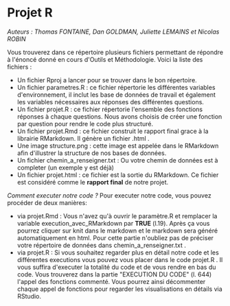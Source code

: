 # Projet R 

*Auteurs : Thomas FONTAINE, Dan GOLDMAN, Juliette LEMAINS et Nicolas ROBIN*

Vous trouverez dans ce répertoire plusieurs fichiers permettant de répondre à l'énoncé donné en cours d'Outils et Méthodologie.
Voici la liste des fichiers :

- Un fichier Rproj a lancer pour se trouver dans le bon répertoire.
- Un fichier parametres.R : ce fichier répertorie les différentes variables d'environnement, il inclut les base de données de travail et également les variables nécessaires aux réponses des différentes questions.
- Un fichier projet.R : ce fichier répertorie l'ensemble des fonctions réponses à chaque questions. Nous avons choisis de créer une fonction par question pour rendre le code plus structuré.
- Un fichier projet.Rmd : ce fichier construit le rapport final grace à la librairie RMarkdown. Il génère un fichier .html .
- Une image structure.png : cette image est appelée dans le RMarkdown afin d'illustrer la structure de nos bases de données.
- Un fichier chemin_a_renseigner.txt : Ou votre chemin de données est à completer (un exemple y est déjà)
- Un fichier projet.html : ce fichier est la sortie du RMarkdown. Ce fichier est considéré comme le **rapport final** de notre projet.

*Comment executer notre code ?*
Pour executer notre code, vous pouvez procéder de deux manières: 
- via projet.Rmd : Vous n'avez qu'à ouvrir le paramètre.R et remplacer la variable execution_avec_RMarkdown par **TRUE** (l.19). Après ça vous pourrez cliquer sur knit dans le markdown et le markdown sera généré automatiquement en html. Pour cette partie n'oubliez pas de préciser votre répertoire de données dans chemin_a_renseigner.txt .
- via projet.R : Si vous souhaitez regarder plus en détail notre code et les différentes executions vous pouvez vous placer dans le code projet.R . Il vous suffira d'executer la totalité du code et de vous rendre en bas du code. Vous trouverez dans la partie "EXECUTION DU CODE" (l. 644) l'appel des fonctions commenté. Vous pourrez ainsi décommenter chaque appel de fonctions pour regarder les visualisations en détails via RStudio.

